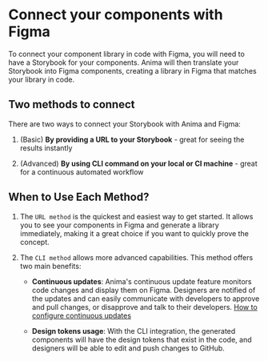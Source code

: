 # Connect your components with Figma

To connect your component library in code with Figma, you will need to have a Storybook for your components. Anima will then translate your Storybook into Figma components, creating a library in Figma that matches your library in code.

## Two methods to connect

There are two ways to connect your Storybook with Anima and Figma:

1. (Basic) **By providing a URL to your Storybook** - great for seeing the results instantly

2. (Advanced) **By using CLI command on your local or CI machine** - great for a continuous automated workflow

## When to Use Each Method?

1. The `URL method` is the quickest and easiest way to get started. It allows you to see your components in Figma and generate a library immediately, making it a great choice if you want to quickly prove the concept.

2. The `CLI method` allows more advanced capabilities. This method offers two main benefits:

    - **Continuous updates**: Anima's continuous update feature monitors code changes and display them on Figma. Designers are notified of the updates and can easily communicate with developers to approve and pull changes, or disapprove and talk to their developers. [How to configure continuous updates](/guide/manage-components/continuous-integration)

    - **Design tokens usage**: With the CLI integration, the generated components will have the design tokens that exist in the code, and designers will be able to edit and push changes to GitHub.
